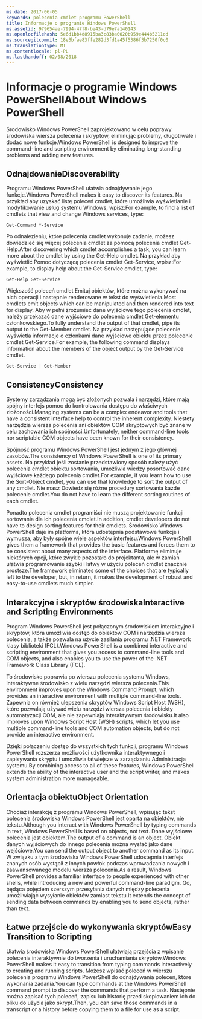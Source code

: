 ```yaml
---
ms.date: 2017-06-05
keywords: polecenia cmdlet programu PowerShell
title: Informacje o programie Windows PowerShell
ms.assetid: 979654ae-7994-47f8-be43-d79e7a140143
ms.openlocfilehash: 5e6d1bb4d8915ba3c83ba0020b959e444b5211cd
ms.sourcegitcommit: 18e3bfae83ffe282d3fd1a45f5386f3b7250f0c0
ms.translationtype: MT
ms.contentlocale: pl-PL
ms.lasthandoff: 02/08/2018
---
```

# <a name="about-windows-powershell"></a><span data-ttu-id="2d49c-103">Informacje o programie Windows PowerShell</span><span class="sxs-lookup"><span data-stu-id="2d49c-103">About Windows PowerShell</span></span>
<span data-ttu-id="2d49c-104">Środowisko Windows PowerShell zaprojektowano w celu poprawy środowiska wiersza polecenia i skryptów, eliminując problemy, długotrwałe i dodać nowe funkcje.</span><span class="sxs-lookup"><span data-stu-id="2d49c-104">Windows PowerShell is designed to improve the command-line and scripting environment by eliminating long-standing problems and adding new features.</span></span>

## <a name="discoverability"></a><span data-ttu-id="2d49c-105">Odnajdowanie</span><span class="sxs-lookup"><span data-stu-id="2d49c-105">Discoverability</span></span>
<span data-ttu-id="2d49c-106">Programu Windows PowerShell ułatwia odnajdywanie jego funkcje.</span><span class="sxs-lookup"><span data-stu-id="2d49c-106">Windows PowerShell makes it easy to discover its features.</span></span> <span data-ttu-id="2d49c-107">Na przykład aby uzyskać listę poleceń cmdlet, które umożliwia wyświetlanie i modyfikowanie usług systemu Windows, wpisz:</span><span class="sxs-lookup"><span data-stu-id="2d49c-107">For example, to find a list of cmdlets that view and change Windows services, type:</span></span>

```
Get-Command *-Service
```

<span data-ttu-id="2d49c-108">Po odnalezieniu, które polecenia cmdlet wykonuje zadanie, możesz dowiedzieć się więcej polecenia cmdlet za pomocą polecenia cmdlet Get-Help.</span><span class="sxs-lookup"><span data-stu-id="2d49c-108">After discovering which cmdlet accomplishes a task, you can learn more about the cmdlet by using the Get-Help cmdlet.</span></span> <span data-ttu-id="2d49c-109">Na przykład aby wyświetlić Pomoc dotyczącą polecenia cmdlet Get-Service, wpisz:</span><span class="sxs-lookup"><span data-stu-id="2d49c-109">For example, to display help about the Get-Service cmdlet, type:</span></span>

```
Get-Help Get-Service
```
<span data-ttu-id="2d49c-110">Większość poleceń cmdlet Emituj obiektów, które można wykonywać na nich operacji i następnie renderowane w tekst do wyświetlenia.</span><span class="sxs-lookup"><span data-stu-id="2d49c-110">Most cmdlets emit objects which can be manipulated and then rendered into text for display.</span></span> <span data-ttu-id="2d49c-111">Aby w pełni zrozumieć dane wyjściowe tego polecenia cmdlet, należy przekazać dane wyjściowe do polecenia cmdlet Get-elementu członkowskiego.</span><span class="sxs-lookup"><span data-stu-id="2d49c-111">To fully understand the output of that cmdlet, pipe its output to the Get-Member cmdlet.</span></span> <span data-ttu-id="2d49c-112">Na przykład następujące polecenie wyświetla informacje o członkami dane wyjściowe obiektu przez polecenie cmdlet Get-Service.</span><span class="sxs-lookup"><span data-stu-id="2d49c-112">For example, the following command displays information about the members of the object output by the Get-Service cmdlet.</span></span>

```
Get-Service | Get-Member
```

## <a name="consistency"></a><span data-ttu-id="2d49c-113">Consistency</span><span class="sxs-lookup"><span data-stu-id="2d49c-113">Consistency</span></span>
<span data-ttu-id="2d49c-114">Systemy zarządzania mogą być złożonych pozwala i narzędzi, które mają spójny interfejs pomoc do kontrolowania dostępu do właściwych złożoności.</span><span class="sxs-lookup"><span data-stu-id="2d49c-114">Managing systems can be a complex endeavor and tools that have a consistent interface help to control the inherent complexity.</span></span> <span data-ttu-id="2d49c-115">Niestety narzędzia wiersza polecenia ani obiektów COM skryptowych być znane w celu zachowania ich spójności.</span><span class="sxs-lookup"><span data-stu-id="2d49c-115">Unfortunately, neither command-line tools nor scriptable COM objects have been known for their consistency.</span></span>

<span data-ttu-id="2d49c-116">Spójność programu Windows PowerShell jest jednym z jego głównej zasobów.</span><span class="sxs-lookup"><span data-stu-id="2d49c-116">The consistency of Windows PowerShell is one of its primary assets.</span></span> <span data-ttu-id="2d49c-117">Na przykład jeśli zostanie przedstawiony sposób należy użyć polecenia cmdlet obiektu sortowania, umożliwia wiedzy posortować dane wyjściowe każdego polecenia cmdlet.</span><span class="sxs-lookup"><span data-stu-id="2d49c-117">For example, if you learn how to use the Sort-Object cmdlet, you can use that knowledge to sort the output of any cmdlet.</span></span> <span data-ttu-id="2d49c-118">Nie masz Dowiedz się różne procedury sortowania każde polecenie cmdlet.</span><span class="sxs-lookup"><span data-stu-id="2d49c-118">You do not have to learn the different sorting routines of each cmdlet.</span></span>

<span data-ttu-id="2d49c-119">Ponadto polecenia cmdlet programiści nie muszą projektowanie funkcji sortowania dla ich polecenia cmdlet.</span><span class="sxs-lookup"><span data-stu-id="2d49c-119">In addition, cmdlet developers do not have to design sorting features for their cmdlets.</span></span> <span data-ttu-id="2d49c-120">Środowisko Windows PowerShell daje im platforma, która udostępnia podstawowe funkcje i wymusza, aby były spójne wiele aspektów interfejsu.</span><span class="sxs-lookup"><span data-stu-id="2d49c-120">Windows PowerShell gives them a framework that provides the basic features and forces them to be consistent about many aspects of the interface.</span></span> <span data-ttu-id="2d49c-121">Platformę eliminuje niektórych opcji, które zwykle pozostało do projektanta, ale w zamian ułatwia programowanie szybki i łatwy w użyciu poleceń cmdlet znacznie prostsze.</span><span class="sxs-lookup"><span data-stu-id="2d49c-121">The framework eliminates some of the choices that are typically left to the developer, but, in return, it makes the development of robust and easy-to-use cmdlets much simpler.</span></span>

## <a name="interactive-and-scripting-environments"></a><span data-ttu-id="2d49c-122">Interakcyjne i skryptów środowiska</span><span class="sxs-lookup"><span data-stu-id="2d49c-122">Interactive and Scripting Environments</span></span>
<span data-ttu-id="2d49c-123">Program Windows PowerShell jest połączonym środowiskiem interakcyjne i skryptów, która umożliwia dostęp do obiektów COM i narzędzia wiersza polecenia, a także pozwala na użycie zasilania programu .NET Framework klasy biblioteki (FCL).</span><span class="sxs-lookup"><span data-stu-id="2d49c-123">Windows PowerShell is a combined interactive and scripting environment that gives you access to command-line tools and COM objects, and also enables you to use the power of the .NET Framework Class Library (FCL).</span></span>

<span data-ttu-id="2d49c-124">To środowisko poprawia po wierszu polecenia systemu Windows, interaktywne środowisko z wielu narzędzi wiersza polecenia.</span><span class="sxs-lookup"><span data-stu-id="2d49c-124">This environment improves upon the Windows Command Prompt, which provides an interactive environment with multiple command-line tools.</span></span> <span data-ttu-id="2d49c-125">Zapewnia on również ulepszenia skryptów Windows Script Host (WSH), które pozwalają używać wielu narzędzi wiersza polecenia i obiekty automatyzacji COM, ale nie zapewniają interaktywnym środowisku.</span><span class="sxs-lookup"><span data-stu-id="2d49c-125">It also improves upon Windows Script Host (WSH) scripts, which let you use multiple command-line tools and COM automation objects, but do not provide an interactive environment.</span></span>

<span data-ttu-id="2d49c-126">Dzięki połączeniu dostęp do wszystkich tych funkcji, programu Windows PowerShell rozszerza możliwości użytkownika interaktywnego i zapisywania skryptu i umożliwia łatwiejsze w zarządzaniu Administracja systemu.</span><span class="sxs-lookup"><span data-stu-id="2d49c-126">By combining access to all of these features, Windows PowerShell extends the ability of the interactive user and the script writer, and makes system administration more manageable.</span></span>

## <a name="object-orientation"></a><span data-ttu-id="2d49c-127">Orientacja obiektu</span><span class="sxs-lookup"><span data-stu-id="2d49c-127">Object Orientation</span></span>
<span data-ttu-id="2d49c-128">Chociaż interakcję z programu Windows PowerShell, wpisując tekst polecenia środowiska Windows PowerShell jest oparta na obiektów, nie tekstu.</span><span class="sxs-lookup"><span data-stu-id="2d49c-128">Although you interact with Windows PowerShell by typing commands in text, Windows PowerShell is based on objects, not text.</span></span> <span data-ttu-id="2d49c-129">Dane wyjściowe polecenia jest obiektem.</span><span class="sxs-lookup"><span data-stu-id="2d49c-129">The output of a command is an object.</span></span> <span data-ttu-id="2d49c-130">Obiekt danych wyjściowych do innego polecenia można wysłać jako dane wejściowe.</span><span class="sxs-lookup"><span data-stu-id="2d49c-130">You can send the output object to another command as its input.</span></span> <span data-ttu-id="2d49c-131">W związku z tym środowiska Windows PowerShell udostępnia interfejs znanych osób wystąpił z innych powłok podczas wprowadzania nowych i zaawansowanego modelu wiersza polecenia.</span><span class="sxs-lookup"><span data-stu-id="2d49c-131">As a result, Windows PowerShell provides a familiar interface to people experienced with other shells, while introducing a new and powerful command-line paradigm.</span></span> <span data-ttu-id="2d49c-132">Go, będąca pojęciem szerszym przesyłania danych między polecenia umożliwiając wysyłanie obiektów zamiast tekstu.</span><span class="sxs-lookup"><span data-stu-id="2d49c-132">It extends the concept of sending data between commands by enabling you to send objects, rather than text.</span></span>

## <a name="easy-transition-to-scripting"></a><span data-ttu-id="2d49c-133">Łatwe przejście do wykonywania skryptów</span><span class="sxs-lookup"><span data-stu-id="2d49c-133">Easy Transition to Scripting</span></span>
<span data-ttu-id="2d49c-134">Ułatwia środowiska Windows PowerShell ułatwiają przejścia z wpisanie polecenia interaktywnie do tworzenia i uruchamiania skryptów.</span><span class="sxs-lookup"><span data-stu-id="2d49c-134">Windows PowerShell makes it easy to transition from typing commands interactively to creating and running scripts.</span></span> <span data-ttu-id="2d49c-135">Możesz wpisać poleceń w wierszu polecenia programu Windows PowerShell do odnajdywania poleceń, które wykonania zadania.</span><span class="sxs-lookup"><span data-stu-id="2d49c-135">You can type commands at the Windows PowerShell command prompt to discover the commands that perform a task.</span></span> <span data-ttu-id="2d49c-136">Następnie można zapisać tych poleceń, zapisu lub historię przed skopiowaniem ich do pliku do użycia jako skrypt.</span><span class="sxs-lookup"><span data-stu-id="2d49c-136">Then, you can save those commands in a transcript or a history before copying them to a file for use as a script.</span></span>

